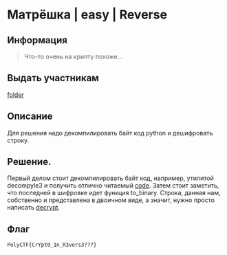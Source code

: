 # Матрёшка | easy | Reverse

## Информация
> Что-то очень на крипту похоже...

## Выдать участникам
[folder](public/)

## Описание
Для решения надо декомпилировать байт код python и дешифровать строку.

## Решение.
Первый делом стоит декомпилировать байт код, например, утилитой decompyle3 и получить отлично читаемый [code](solve/code.py). Затем стоит заметить, что последней в шифровке идет функция to_binary. Строка, данная нам, собственно и представлена в двоичном виде, а значит, нужно просто написать [decrypt](solve/decrypt.py).

## Флаг
`PolyCTF{CrYpt0_1n_R3vers3???}`

